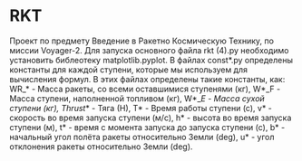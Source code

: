 # RKT
Проект по предмету Введение в Ракетно Космическую Технику, по миссии Voyager-2.
Для запуска основного файла rkt (4).py необходимо установить библеотеку  matplotlib.pyplot.
В файлах const*.py определены константы для каждой ступени, которые мы используем для вычисления формул. В этих файлах определены такие константы, как: 
WR_* - Масса ракеты, со всеми оставшимися ступенями (кг), 
W*_F - Масса ступени, наполненной топливом (кг), 
W*__E - Масса сухой ступени (кг), 
Thrust_* - Тяга (Н), 
T* - Время работы ступени (с), 
v* - скорость во время запуска ступени (м/с), 
h* - высота во время запуска ступени (м), 
t* - время с момента запуска до запуска ступени (с), 
b* - начальный угол полёта ракеты относительно Земли (deg), 
u* - угол отклонения ракеты относительно Земли (deg).
